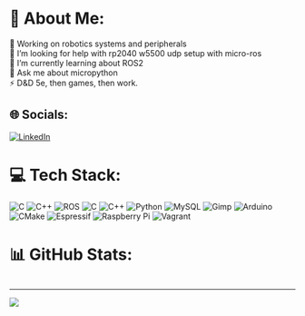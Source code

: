 # 💫 About Me:
🔭 Working on robotics systems and peripherals<br>🤝 I’m looking for help with rp2040 w5500 udp setup with micro-ros<br>🌱 I’m currently learning about ROS2<br>💬 Ask me about micropython<br>⚡ D&D 5e, then games, then work.


## 🌐 Socials:
[![LinkedIn](https://img.shields.io/badge/LinkedIn-%230077B5.svg?logo=linkedin&logoColor=white)](https://linkedin.com/in/eaglefield) 

# 💻 Tech Stack:
![C](https://img.shields.io/badge/c-%2300599C.svg?style=for-the-badge&logo=c&logoColor=white) ![C++](https://img.shields.io/badge/c++-%2300599C.svg?style=for-the-badge&logo=c%2B%2B&logoColor=white) ![ROS](https://img.shields.io/badge/ros-%230A0FF9.svg?style=for-the-badge&logo=ros&logoColor=white) ![C](https://img.shields.io/badge/c-%2300599C.svg?style=for-the-badge&logo=c&logoColor=white) ![C++](https://img.shields.io/badge/c++-%2300599C.svg?style=for-the-badge&logo=c%2B%2B&logoColor=white) ![Python](https://img.shields.io/badge/python-3670A0?style=for-the-badge&logo=python&logoColor=ffdd54) ![MySQL](https://img.shields.io/badge/mysql-4479A1.svg?style=for-the-badge&logo=mysql&logoColor=white) ![Gimp](https://img.shields.io/badge/Gimp-657D8B?style=for-the-badge&logo=gimp&logoColor=FFFFFF) ![Arduino](https://img.shields.io/badge/-Arduino-00979D?style=for-the-badge&logo=Arduino&logoColor=white) ![CMake](https://img.shields.io/badge/CMake-%23008FBA.svg?style=for-the-badge&logo=cmake&logoColor=white) ![Espressif](https://img.shields.io/badge/espressif-E7352C.svg?style=for-the-badge&logo=espressif&logoColor=white) ![Raspberry Pi](https://img.shields.io/badge/-RaspberryPi-C51A4A?style=for-the-badge&logo=Raspberry-Pi) ![Vagrant](https://img.shields.io/badge/vagrant-%231563FF.svg?style=for-the-badge&logo=vagrant&logoColor=white)
# 📊 GitHub Stats:
<picture>
  <source media="(prefers-color-scheme: dark)" srcset="https://github-readme-streak-stats.herokuapp.com/?user=hav23&theme=dark&hide_border=false">
  <source media="(prefers-color-scheme: light)" srcset="https://github-readme-streak-stats.herokuapp.com/?user=hav23&theme=light&hide_border=false">
  <img alt="">
</picture>
<br>
<picture>
  <source media="(prefers-color-scheme: dark)" srcset="https://github-readme-stats.vercel.app/api/top-langs/?username=hav23&theme=dark&hide_border=false&include_all_commits=true&count_private=true&layout=compact">
  <source media="(prefers-color-scheme: light)" srcset="https://github-readme-stats.vercel.app/api/top-langs/?username=hav23&theme=light&hide_border=false&include_all_commits=true&count_private=true&layout=compact">
  <img alt="">
</picture>

---
[![](https://visitcount.itsvg.in/api?id=hav23&icon=5&color=0)](https://visitcount.itsvg.in)

<!-- Proudly created with GPRM ( https://gprm.itsvg.in ) -->



